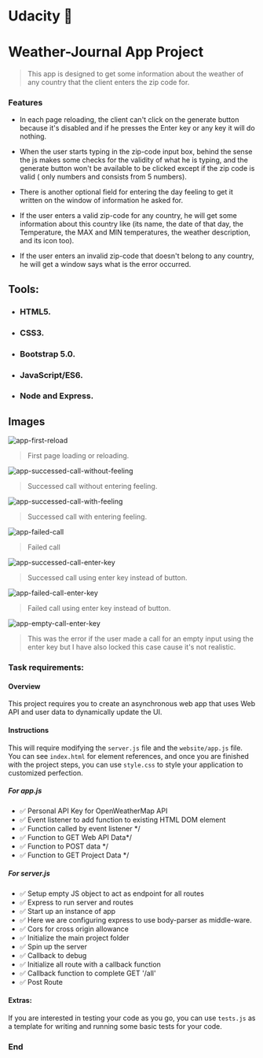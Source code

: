 # Udacity 💫

# Weather-Journal App Project

> This app is designed to get some information about the weather of any country that the client enters the zip code for.

### Features

- In each page reloading, the client can't click on the generate button because it's disabled and if he presses the Enter key or any key it will do nothing.

- When the user starts typing in the zip-code input box, behind the sense the js makes some checks for the validity of what he is typing, and the generate button won't be available to be clicked except if the zip code is valid ( only numbers and consists from 5 numbers).

- There is another optional field for entering the day feeling to get it written on the window of information he asked for.

- If the user enters a valid zip-code for any country, he will get some information about this country like (its name, the date of that day, the Temperature, the MAX and MIN temperatures, the weather description, and its icon too).

- If the user enters an invalid zip-code that doesn't belong to any country, he will get a window says what is the error occurred.

## Tools:

- ### HTML5.

- ### CSS3.

- ### Bootstrap 5.0.

- ### JavaScript/ES6.

- ### Node and Express.

## Images

![app-first-reload]('./website/assets/app-first-reload.png')

> First page loading or reloading.

![app-successed-call-without-feeling]('./website/assets/app-successed-call-without-feeling.png')

> Successed call without entering feeling.

![app-successed-call-with-feeling]('./website/assets/app-successed-call-with-feeling.png')

> Successed call with entering feeling.

![app-failed-call]('./website/assets/app-failed-call.png')

> Failed call

![app-successed-call-enter-key]('./website/assets/app-successed-call-enter-key.png')

> Successed call using enter key instead of button.

![app-failed-call-enter-key]('./website/assets/app-failed-call-enter-key.png')

> Failed call using enter key instead of button.

![app-empty-call-enter-key]('./website/assets/app-empty-call-enter-key.png')

> This was the error if the user made a call for an empty input using the enter key but I have also locked this case cause it's not realistic.

### Task requirements:

#### Overview

This project requires you to create an asynchronous web app that uses Web API and user data to dynamically update the UI.

#### Instructions

This will require modifying the `server.js` file and the `website/app.js` file. You can see `index.html` for element references, and once you are finished with the project steps, you can use `style.css` to style your application to customized perfection.

##### For app.js

- ✅ Personal API Key for OpenWeatherMap API
- ✅ Event listener to add function to existing HTML DOM element
- ✅ Function called by event listener \*/
- ✅ Function to GET Web API Data\*/
- ✅ Function to POST data \*/
- ✅ Function to GET Project Data \*/

##### For server.js

- ✅ Setup empty JS object to act as endpoint for all routes
- ✅ Express to run server and routes
- ✅ Start up an instance of app
- ✅ Here we are configuring express to use body-parser as middle-ware.
- ✅ Cors for cross origin allowance
- ✅ Initialize the main project folder
- ✅ Spin up the server
- ✅ Callback to debug
- ✅ Initialize all route with a callback function
- ✅ Callback function to complete GET '/all'
- ✅ Post Route

#### Extras:

If you are interested in testing your code as you go, you can use `tests.js` as a template for writing and running some basic tests for your code.

### End
